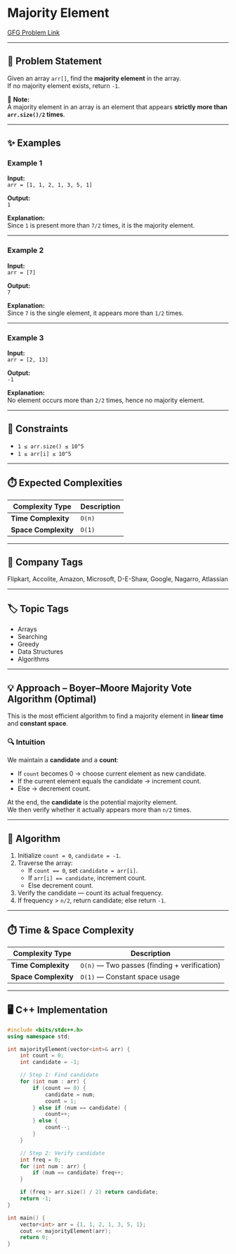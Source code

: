 # Majority Element

[GFG Problem Link](https://www.geeksforgeeks.org/problems/majority-element-1587115620/1)

---

## 📌 Problem Statement
Given an array `arr[]`, find the **majority element** in the array.  
If no majority element exists, return `-1`.

🧠 **Note:**  
A majority element in an array is an element that appears **strictly more than `arr.size()/2` times**.

---

## ✨ Examples

### Example 1
**Input:**  
`arr = [1, 1, 2, 1, 3, 5, 1]`  

**Output:**  
`1`

**Explanation:**  
Since `1` is present more than `7/2` times, it is the majority element.

---

### Example 2
**Input:**  
`arr = [7]`  

**Output:**  
`7`

**Explanation:**  
Since `7` is the single element, it appears more than `1/2` times.

---

### Example 3
**Input:**  
`arr = [2, 13]`  

**Output:**  
`-1`

**Explanation:**  
No element occurs more than `2/2` times, hence no majority element.

---

## 🎯 Constraints
- `1 ≤ arr.size() ≤ 10^5`  
- `1 ≤ arr[i] ≤ 10^5`

---

## ⏱️ Expected Complexities
| Complexity Type | Description |
|------------------|-------------|
| **Time Complexity** | `O(n)` |
| **Space Complexity** | `O(1)` |

---

## 🏢 Company Tags
Flipkart, Accolite, Amazon, Microsoft, D-E-Shaw, Google, Nagarro, Atlassian

---

## 🏷️ Topic Tags
- Arrays  
- Searching  
- Greedy  
- Data Structures  
- Algorithms

---

## 💡 Approach – Boyer–Moore Majority Vote Algorithm (Optimal)

This is the most efficient algorithm to find a majority element in **linear time** and **constant space**.

### 🔍 Intuition
We maintain a **candidate** and a **count**:
- If `count` becomes 0 → choose current element as new candidate.
- If the current element equals the candidate → increment count.
- Else → decrement count.

At the end, the **candidate** is the potential majority element.  
We then verify whether it actually appears more than `n/2` times.

---

## 🧠 Algorithm
1. Initialize `count = 0`, `candidate = -1`.  
2. Traverse the array:  
   - If `count == 0`, set `candidate = arr[i]`.  
   - If `arr[i] == candidate`, increment count.  
   - Else decrement count.  
3. Verify the candidate — count its actual frequency.  
4. If frequency > `n/2`, return candidate; else return `-1`.

---

## ⏱️ Time & Space Complexity

| Complexity Type | Description |
|------------------|-------------|
| **Time Complexity** | `O(n)` — Two passes (finding + verification) |
| **Space Complexity** | `O(1)` — Constant space usage |

---

## 🖥️ C++ Implementation

```cpp
#include <bits/stdc++.h>
using namespace std;

int majorityElement(vector<int>& arr) {
    int count = 0;
    int candidate = -1;

    // Step 1: Find candidate
    for (int num : arr) {
        if (count == 0) {
            candidate = num;
            count = 1;
        } else if (num == candidate) {
            count++;
        } else {
            count--;
        }
    }

    // Step 2: Verify candidate
    int freq = 0;
    for (int num : arr) {
        if (num == candidate) freq++;
    }

    if (freq > arr.size() / 2) return candidate;
    return -1;
}

int main() {
    vector<int> arr = {1, 1, 2, 1, 3, 5, 1};
    cout << majorityElement(arr);
    return 0;
}
```